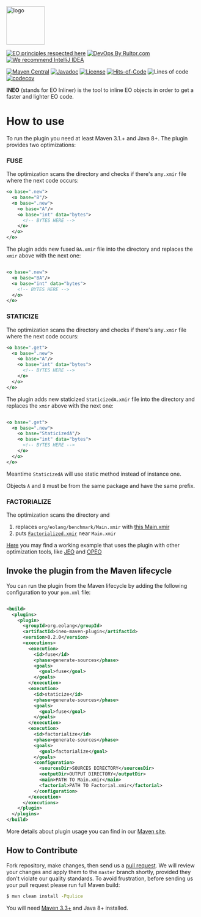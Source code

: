 <img alt="logo" src="https://www.objectionary.com/cactus.svg" height="100px" />

[![EO principles respected here](https://www.elegantobjects.org/badge.svg)](https://www.elegantobjects.org)
[![DevOps By Rultor.com](http://www.rultor.com/b/objectionary/eo)](http://www.rultor.com/p/objectionary/eo)
[![We recommend IntelliJ IDEA](https://www.elegantobjects.org/intellij-idea.svg)](https://www.jetbrains.com/idea/)


[![Maven Central](https://img.shields.io/maven-central/v/org.eolang/ineo-maven-plugin.svg)](https://maven-badges.herokuapp.com/maven-central/org.eolang/ineo-maven-plugin)
[![Javadoc](http://www.javadoc.io/badge/org.eolang/ineo-maven-plugin.svg)](http://www.javadoc.io/doc/org.eolang/ineo-maven-plugin)
[![License](https://img.shields.io/badge/license-MIT-green.svg)](LICENSE.txt)
[![Hits-of-Code](https://hitsofcode.com/github/objectionary/ineo-maven-plugin?branch=master&label=Hits-of-Code)](https://hitsofcode.com/github/objectionary/ineo-maven-plugin/view?branch=master&label=Hits-of-Code)
![Lines of code](https://sloc.xyz/github/objectionary/ineo-maven-plugin)
[![codecov](https://codecov.io/gh/objectionary/ineo-maven-plugin/branch/master/graph/badge.svg)](https://codecov.io/gh/objectionary/ineo-maven-plugin)


**INEO** (stands for EO Inliner) is the tool to inline EO objects in order to get a faster and 
lighter EO code. 

# How to use

To run the plugin you need at least Maven 3.1.+ and Java 8+.
The plugin provides two optimizations:

### FUSE 
The optimization scans the directory and checks if there's any`.xmir` file where the next code occurs:

```xml
<o base=".new">
  <o base="B"/>
  <o base=".new">
    <o base="A"/>
    <o base="int" data="bytes">
      <!-- BYTES HERE -->
    </o>
  </o>
</o>
```

The plugin adds new fused `BA.xmir` file into the directory and replaces the `xmir` above with the 
next one:

```xml

<o base=".new">
  <o base="BA"/>
  <o base="int" data="bytes">
    <!-- BYTES HERE -->
  </o>
</o>
```

### STATICIZE
The optimization scans the directory and checks if there's any`.xmir` file where the next code occurs:

```xml
<o base=".get">
  <o base=".new">
    <o base="A"/>
    <o base="int" data="bytes">
      <!-- BYTES HERE -->
    </o>
  </o>
</o>
```

The plugin adds new staticized `StaticizedA.xmir` file into the directory and replaces the `xmir` above with the
next one:

```xml

<o base=".get">
  <o base=".new">
    <o base="StaticizedA"/>
    <o base="int" data="bytes">
      <!-- BYTES HERE -->
    </o>
  </o>
</o>
```

Meantime `StaticizedA` will use static method instead of instance one. 

Objects `A` and `B` must be from the same package and have the same prefix.

### FACTORIALIZE

The optimization scans the directory and
1. replaces `org/eolang/benchmark/Main.xmir` with [this Main.xmir](https://github.com/objectionary/ineo-maven-plugin/blob/master/src/main/resources/org/eolang/ineo/factorialize/Main.xmir)
2. puts [`Factorialized.xmir`](https://github.com/objectionary/ineo-maven-plugin/blob/master/src/main/resources/org/eolang/ineo/factorialize/Factorialized.xmir) near `Main.xmir`

[Here](https://github.com/objectionary/benchmark) you may find a working example that uses the 
plugin with other optimization tools, like [JEO](https://github.com/objectionary/jeo-maven-plugin) 
and [OPEO](https://github.com/objectionary/opeo-maven-plugin)

## Invoke the plugin from the Maven lifecycle

You can run the plugin from the Maven lifecycle by adding the following
configuration to your `pom.xml` file:

```xml

<build>
  <plugins>
    <plugin>
      <groupId>org.eolang</groupId>
      <artifactId>ineo-maven-plugin</artifactId>
      <version>0.2.0</version>
      <executions>
        <execution>
          <id>fuse</id>
          <phase>generate-sources</phase>
          <goals>
            <goal>fuse</goal>
          </goals>
        </execution>
        <execution>
          <id>staticize</id>
          <phase>generate-sources</phase>
          <goals>
            <goal>fuse</goal>
          </goals>
        </execution>
        <execution>
          <id>factorialize</id>
          <phase>generate-sources</phase>
          <goals>
            <goal>factorialize</goal>
          </goals>
          <configuration>
            <sourcesDir>SOURCES DIRECTORY</sourcesDir>
            <outputDir>OUTPUT DIRECTORY</outputDir>
            <main>PATH TO Main.xmir</main>
            <factorial>PATH TO Factorial.xmir</factorial>
          </configuration>
        </execution>
      </executions>
    </plugin>
  </plugins>
</build>
```

More details about plugin usage you can find in our
[Maven site](https://objectionary.github.io/ineo-maven-plugin).

## How to Contribute

Fork repository, make changes, then send us
a [pull request](https://www.yegor256.com/2014/04/15/github-guidelines.html).
We will review your changes and apply them to the `master` branch shortly,
provided they don't violate our quality standards. To avoid frustration,
before sending us your pull request please run full Maven build:

```bash
$ mvn clean install -Pqulice
```

You will need [Maven 3.3+](https://maven.apache.org) and Java 8+ installed.
